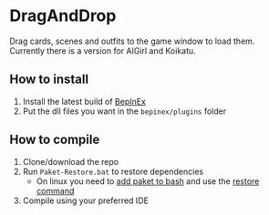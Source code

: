 # DragAndDrop
Drag cards, scenes and outfits to the game window to load them.  
Currently there is a version for AIGirl and Koikatu.

## How to install
1. Install the latest build of [BepInEx](https://builds.bepis.io/projects/bepinex_be)
2. Put the dll files you want in the `bepinex/plugins` folder

## How to compile
1. Clone/download the repo
2. Run `Paket-Restore.bat` to restore dependencies
   * On linux you need to [add paket to bash](https://fsprojects.github.io/Paket/installation.html#Installation-on-Linux) and use the [restore command](https://fsprojects.github.io/Paket/paket-restore.html)
3. Compile using your preferred IDE
